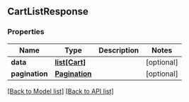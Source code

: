 ## CartListResponse

### Properties
Name | Type | Description | Notes
------------ | ------------- | ------------- | -------------
**data** | [**list[Cart]**](#Cart) |  | [optional] 
**pagination** | [**Pagination**](#Pagination) |  | [optional] 

[[Back to Model list]](#documentation-for-models) [[Back to API list]](#documentation-for-api-endpoints)


